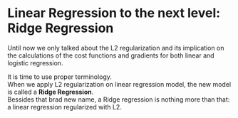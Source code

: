 # Linear Regression to the next level: Ridge Regression

Until now we only talked about the L2 regularization and its implication on the calculations of the cost functions and gradients for both linear and logistic regression.  

It is time to use proper terminology.  
When we apply L2 regularization on linear regression model, the new model is called a **Ridge Regression**.  
Bessides that brad new name, a Ridge regression is nothing more than that: a linear regression regularized with L2. 